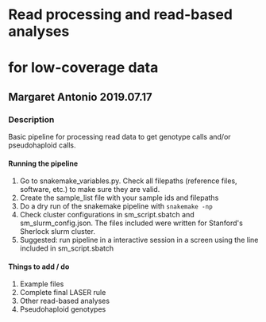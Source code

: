 # Read processing and read-based analyses
# for low-coverage data

## Margaret Antonio 2019.07.17


### Description
Basic pipeline for processing read data to get genotype
calls and/or pseudohaploid calls. 

#### Running the pipeline
1. Go to snakemake_variables.py. Check all filepaths (reference files, software, etc.) to make sure they are valid.
2. Create the sample_list file with your sample ids and filepaths
3. Do a dry run of the snakemake pipeline with `snakemake -np`
4. Check cluster configurations in sm_script.sbatch and sm_slurm_config.json. The files included were written for Stanford's Sherlock slurm cluster. 
5. Suggested: run pipeline in a interactive session in a screen using the line included in sm_script.sbatch


#### Things to add / do
1. Example files
2. Complete final LASER rule
3. Other read-based analyses
4. Pseudohaploid genotypes
 
